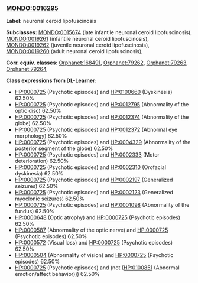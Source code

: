 
### [MONDO:0016295](http://purl.obolibrary.org/obo/MONDO_0016295)
**Label:** neuronal ceroid lipofuscinosis

**Subclasses:** [MONDO:0015674](http://purl.obolibrary.org/obo/MONDO_0015674) (late infantile neuronal ceroid lipofuscinosis), [MONDO:0019261](http://purl.obolibrary.org/obo/MONDO_0019261) (infantile neuronal ceroid lipofuscinosis), [MONDO:0019262](http://purl.obolibrary.org/obo/MONDO_0019262) (juvenile neuronal ceroid lipofuscinosis), [MONDO:0019260](http://purl.obolibrary.org/obo/MONDO_0019260) (adult neuronal ceroid lipofuscinosis), 

**Corr. equiv. classes:** [Orphanet:168491](http://www.orpha.net/ORDO/Orphanet_168491), [Orphanet:79262](http://www.orpha.net/ORDO/Orphanet_79262), [Orphanet:79263](http://www.orpha.net/ORDO/Orphanet_79263), [Orphanet:79264](http://www.orpha.net/ORDO/Orphanet_79264), 

**Class expressions from DL-Learner:**

- [HP:0000725](http://purl.obolibrary.org/obo/HP_0000725) (Psychotic episodes) and [HP:0100660](http://purl.obolibrary.org/obo/HP_0100660) (Dyskinesia) 62.50%
- [HP:0000725](http://purl.obolibrary.org/obo/HP_0000725) (Psychotic episodes) and [HP:0012795](http://purl.obolibrary.org/obo/HP_0012795) (Abnormality of the optic disc) 62.50%
- [HP:0000725](http://purl.obolibrary.org/obo/HP_0000725) (Psychotic episodes) and [HP:0012374](http://purl.obolibrary.org/obo/HP_0012374) (Abnormality of the globe) 62.50%
- [HP:0000725](http://purl.obolibrary.org/obo/HP_0000725) (Psychotic episodes) and [HP:0012372](http://purl.obolibrary.org/obo/HP_0012372) (Abnormal eye morphology) 62.50%
- [HP:0000725](http://purl.obolibrary.org/obo/HP_0000725) (Psychotic episodes) and [HP:0004329](http://purl.obolibrary.org/obo/HP_0004329) (Abnormality of the posterior segment of the globe) 62.50%
- [HP:0000725](http://purl.obolibrary.org/obo/HP_0000725) (Psychotic episodes) and [HP:0002333](http://purl.obolibrary.org/obo/HP_0002333) (Motor deterioration) 62.50%
- [HP:0000725](http://purl.obolibrary.org/obo/HP_0000725) (Psychotic episodes) and [HP:0002310](http://purl.obolibrary.org/obo/HP_0002310) (Orofacial dyskinesia) 62.50%
- [HP:0000725](http://purl.obolibrary.org/obo/HP_0000725) (Psychotic episodes) and [HP:0002197](http://purl.obolibrary.org/obo/HP_0002197) (Generalized seizures) 62.50%
- [HP:0000725](http://purl.obolibrary.org/obo/HP_0000725) (Psychotic episodes) and [HP:0002123](http://purl.obolibrary.org/obo/HP_0002123) (Generalized myoclonic seizures) 62.50%
- [HP:0000725](http://purl.obolibrary.org/obo/HP_0000725) (Psychotic episodes) and [HP:0001098](http://purl.obolibrary.org/obo/HP_0001098) (Abnormality of the fundus) 62.50%
- [HP:0000648](http://purl.obolibrary.org/obo/HP_0000648) (Optic atrophy) and [HP:0000725](http://purl.obolibrary.org/obo/HP_0000725) (Psychotic episodes) 62.50%
- [HP:0000587](http://purl.obolibrary.org/obo/HP_0000587) (Abnormality of the optic nerve) and [HP:0000725](http://purl.obolibrary.org/obo/HP_0000725) (Psychotic episodes) 62.50%
- [HP:0000572](http://purl.obolibrary.org/obo/HP_0000572) (Visual loss) and [HP:0000725](http://purl.obolibrary.org/obo/HP_0000725) (Psychotic episodes) 62.50%
- [HP:0000504](http://purl.obolibrary.org/obo/HP_0000504) (Abnormality of vision) and [HP:0000725](http://purl.obolibrary.org/obo/HP_0000725) (Psychotic episodes) 62.50%
- [HP:0000725](http://purl.obolibrary.org/obo/HP_0000725) (Psychotic episodes) and (not ([HP:0100851](http://purl.obolibrary.org/obo/HP_0100851) (Abnormal emotion/affect behavior))) 62.50%



